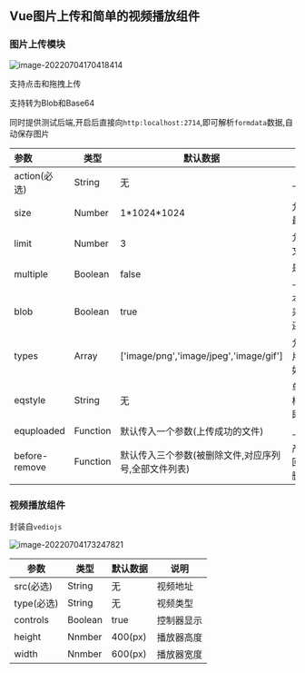 ## Vue图片上传和简单的视频播放组件
### 图片上传模块

![image-20220704170418414](https://pic-1300230199.cos.ap-guangzhou.myqcloud.com/NewPic/image-20220704170418414.png)

支持点击和拖拽上传

支持转为Blob和Base64

同时提供测试后端,开启后直接向`http:localhost:2714`,即可解析`formdata`数据,自动保存图片

| 参数          | 类型     | 默认数据                                             | 说明                               |
| :------------ | -------- | ---------------------------------------------------- | ---------------------------------- |
| action(必选)  | String   | 无                                                   | 上传地址                           |
| size          | Number   | 1\*1024\*1024                                        | 允许上传文件最大值                 |
| limit         | Number   | 3                                                    | 允许上传最大文件数                 |
| multiple      | Boolean  | false                                                | 是否允许多选上传                   |
| blob          | Boolean  | true                                                 | 本地显示时是采用内存blob还是base64 |
| types         | Array    | ['image/png','image/jpeg','image/gif']               | 允许双层的图片类型,如:image/png    |
| eqstyle       | String   | 无                                                   | 单个图片盒子样式,使用css即可       |
| equploaded    | Function | 默认传入一个参数(上传成功的文件)                     | 上传完成触发                       |
| before-remove | Function | 默认传入三个参数(被删除文件,对应序列号,全部文件列表) | 产出前执行,返回false则停止删除     |

### 视频播放组件

封装自`vediojs`

![image-20220704173247821](https://pic-1300230199.cos.ap-guangzhou.myqcloud.com/NewPic/image-20220704173247821.png)

| 参数       | 类型    | 默认数据 | 说明       |
| ---------- | ------- | -------- | ---------- |
| src(必选)  | String  | 无       | 视频地址   |
| type(必选) | String  | 无       | 视频类型   |
| controls   | Boolean | true     | 控制器显示 |
| height     | Nnmber  | 400(px)  | 播放器高度 |
| width      | Nnmber  | 600(px)  | 播放器宽度 |





​      
